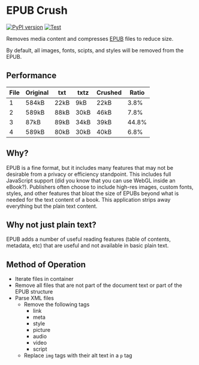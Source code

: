 EPUB Crush
==========

[![PyPI version](https://badge.fury.io/py/epubcrush.svg)](https://badge.fury.io/py/epubcrush)
[![Test](https://github.com/jncraton/epubcrush/actions/workflows/build.yml/badge.svg)](https://github.com/jncraton/epubcrush/actions/workflows/build.yml)

Removes media content and compresses [EPUB](https://en.wikipedia.org/wiki/EPUB) files to reduce size.

By default, all images, fonts, scipts, and styles will be removed from the EPUB.

Performance
-----------

| File | Original | txt   | txtz  | Crushed | Ratio |
| ---- | -------- | ----- | ----- | ------- | ----- |
|    1 |    584kB |  22kB |   9kB |    22kB |  3.8% |
|    2 |    589kB |  88kB |  30kB |    46kB |  7.8% |
|    3 |     87kB |  89kB |  34kB |    39kB | 44.8% |
|    4 |    589kB |  80kB |  30kB |    40kB |  6.8% |

Why?
-----

EPUB is a fine format, but it includes many features that may not be desirable from a privacy or efficiency standpoint. This includes full JavaScript support (did you know that you can use WebGL inside an eBook?). Publishers often choose to include high-res images, custom fonts, styles, and other features that bloat the size of EPUBs beyond what is needed for the text content of a book. This application strips away everything but the plain text content.

Why not just plain text?
------------------------

EPUB adds a number of useful reading features (table of contents, metadata, etc) that are useful and not available in basic plain text.

Method of Operation
-------------------

- Iterate files in container
- Remove all files that are not part of the document text or part of the EPUB structure
- Parse XML files
  - Remove the following tags
    - link
    - meta
    - style
    - picture
    - audio
    - video
    - script
  - Replace `img` tags with their alt text in a `p` tag
